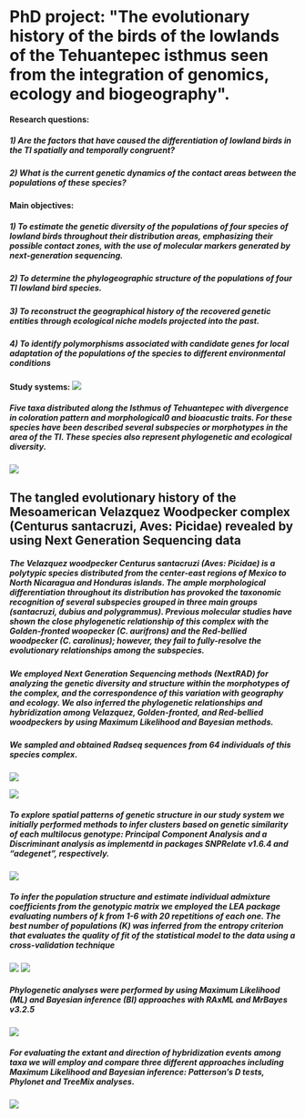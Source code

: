 # PhD project: "The evolutionary history of the birds of the lowlands of the Tehuantepec isthmus seen from the integration of genomics, ecology and biogeography".

  
**Research questions:**
##### 1) Are the factors that have caused the differentiation of lowland birds in the TI spatially and temporally congruent?
##### 2) What is the current genetic dynamics of the contact areas between the populations of these species?

**Main objectives:**

##### 1) To estimate the genetic diversity of the populations of four species of lowland birds throughout their distribution areas, emphasizing their possible contact zones, with the use of molecular markers generated by next-generation sequencing.

##### 2) To determine the phylogeographic structure of the populations of four TI lowland bird species.

##### 3) To reconstruct the geographical history of the recovered genetic entities through ecological niche models projected into the past.

##### 4) To identify polymorphisms associated with candidate genes for local adaptation of the populations of the species to different environmental conditions

**Study systems:**
![](https://github.com/AlexLlanesQuevedo/Tareas-Proyectos_BioinfRepro2020/blob/master/presentacion_taller/3tax.png)
##### Five taxa distributed along the Isthmus of Tehuantepec with divergence in coloration pattern and morphological0 and bioacustic traits. For these species have been described several subspecies or morphotypes in the area of the TI. These species also represent phylogenetic and ecological diversity.
![](https://github.com/AlexLlanesQuevedo/Tareas-Proyectos_BioinfRepro2020/blob/master/presentacion_taller/melanerpes_var.png)

## The tangled evolutionary history of the Mesoamerican Velazquez Woodpecker complex (Centurus santacruzi, Aves: Picidae) revealed by using Next Generation Sequencing data

##### The Velazquez woodpecker *Centurus santacruzi* (Aves: Picidae) is a polytypic species distributed from the center-east regions of Mexico to North Nicaragua and Honduras islands. The ample morphological differentiation throughout its distribution has provoked the taxonomic recognition of several subspecies grouped in three main groups (*santacruzi*, *dubius* and *polygrammus*). Previous molecular studies have shown the close phylogenetic relationship of this complex with the Golden-fronted woopecker (*C. aurifrons*) and the Red-bellied woodpecker (*C. carolinus*); however, they fail to fully-resolve the evolutionary relationships among the subspecies. 

##### We employed Next Generation Sequencing methods (NextRAD) for analyzing the genetic diversity and structure within the morphotypes of the complex, and the correspondence of this variation with geography and ecology. We also inferred the phylogenetic relationships and hybridization among Velazquez, Golden-fronted, and Red-bellied woodpeckers by using Maximum Likelihood and Bayesian methods.

##### We sampled and obtained Radseq sequences from 64 individuals of this species complex.
![](https://github.com/AlexLlanesQuevedo/Tareas-Proyectos_BioinfRepro2020/blob/master/presentacion_taller/muestras.png)

![](https://github.com/AlexLlanesQuevedo/santacruzi_project/blob/master/workflow.png)

##### To explore spatial patterns of genetic structure in our study system we initially performed methods to infer clusters based on genetic similarity of each multilocus genotype: Principal Component Analysis and a Discriminant analysis  as implementd in packages SNPRelate v1.6.4 and “adegenet”, respectively. 
![](https://github.com/AlexLlanesQuevedo/Tareas-Proyectos_BioinfRepro2020/blob/master/presentacion_taller/3pcas.png)

##### To infer  the population structure and estimate individual admixture coefficients from the genotypic matrix we employed the LEA package  evaluating numbers of k from 1-6 with 20 repetitions of each one. The best number of populations (*K*) was inferred from the entropy criterion that evaluates the quality of fit of the statistical model to the data using a cross-validation technique  
![](https://github.com/AlexLlanesQuevedo/Tareas-Proyectos_BioinfRepro2020/blob/master/presentacion_taller/numberK.png)
![](https://github.com/AlexLlanesQuevedo/Tareas-Proyectos_BioinfRepro2020/blob/master/presentacion_taller/2.png)

##### Phylogenetic analyses were performed by using Maximum Likelihood (ML) and Bayesian inference (BI) approaches with RAxML and MrBayes v3.2.5
![](https://github.com/AlexLlanesQuevedo/Tareas-Proyectos_BioinfRepro2020/blob/master/presentacion_taller/final.png)

##### For evaluating the extant and direction of hybridization events among taxa we will employ and compare three different approaches including Maximum Likelihood and Bayesian inference: Patterson’s D tests, Phylonet and TreeMix analyses. 
![](https://github.com/AlexLlanesQuevedo/Tareas-Proyectos_BioinfRepro2020/blob/master/presentacion_taller/mapt3.png)



